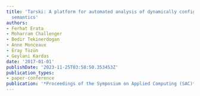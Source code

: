 ```yaml
---
title: 'Tarski: A platform for automated analysis of dynamically configurable traceability
  semantics'
authors:
- Ferhat Erata
- Moharram Challenger
- Bedir Tekinerdogan
- Anne Monceaux
- Eray Tüzün
- Geylani Kardas
date: '2017-01-01'
publishDate: '2023-11-25T03:58:50.353453Z'
publication_types:
- paper-conference
publication: '*Proceedings of the Symposium on Applied Computing (SAC)*'
---
```

